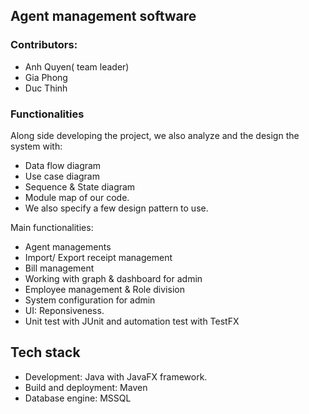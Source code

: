 ## Agent management software
### Contributors: 
 - Anh Quyen( team leader) 
 - Gia Phong
 - Duc Thinh
### Functionalities
Along side developing the project, we also analyze and the design the system with: 
 - Data flow diagram
 - Use case diagram
 - Sequence & State diagram
 - Module map of our code. 
 - We also specify a few design pattern to use.

Main functionalities: 
 - Agent managements
 - Import/ Export receipt management
 - Bill management
 - Working with graph & dashboard for admin
 - Employee management & Role division
 - System configuration for admin
 - UI: Reponsiveness.
 - Unit test with JUnit and automation test with TestFX
   
## Tech stack
 - Development: Java with JavaFX framework.
 - Build and deployment: Maven 
 - Database engine: MSSQL
